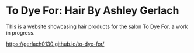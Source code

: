 # To Dye For: Hair By Ashley Gerlach

This is a website showcasing hair products for the salon To Dye For, a work in progress.

https://gerlach0130.github.io/to-dye-for/
